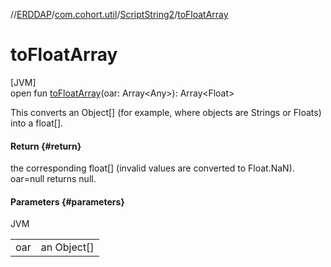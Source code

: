 //[ERDDAP](../../../index.md)/[com.cohort.util](../index.md)/[ScriptString2](index.md)/[toFloatArray](to-float-array.md)

# toFloatArray

[JVM]\
open fun [toFloatArray](to-float-array.md)(oar: Array&lt;Any&gt;): Array&lt;Float&gt;

This converts an Object[] (for example, where objects are Strings or Floats) into a float[].

#### Return {#return}

the corresponding float[] (invalid values are converted to Float.NaN). oar=null returns null.

#### Parameters {#parameters}

JVM

| | |
|---|---|
| oar | an Object[] |
